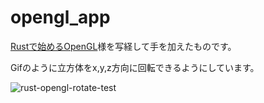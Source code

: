 # opengl_app
[Rustで始めるOpenGL](https://github.com/toyamaguchi/rust_opengl)様を写経して手を加えたものです。

Gifのように立方体をx,y,z方向に回転できるようにしています。

![rust-opengl-rotate-test](https://user-images.githubusercontent.com/20264602/207402872-6ad8526b-f04c-4385-a0d7-68e03e9c9dac.gif)
